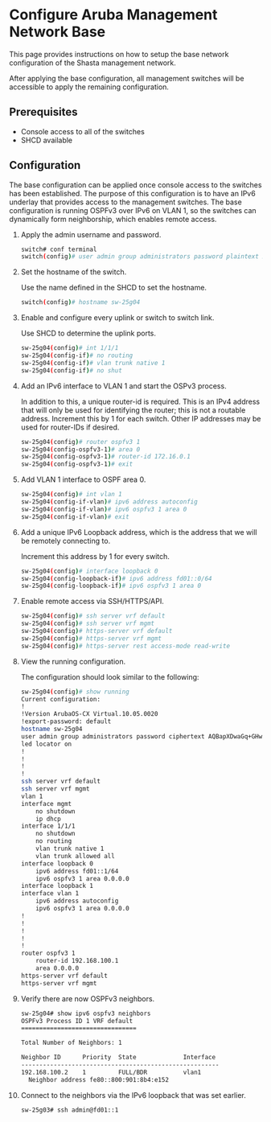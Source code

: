 

# Configure Aruba Management Network Base

This page provides instructions on how to setup the base network configuration of the Shasta management network.

After applying the base configuration, all management switches will be accessible to apply the remaining configuration.

## Prerequisites

- Console access to all of the switches
- SHCD available

## Configuration

The base configuration can be applied once console access to the switches has been established.
The purpose of this configuration is to have an IPv6 underlay that provides access to the management switches.
The base configuration is running OSPFv3 over IPv6 on VLAN 1, so the switches can dynamically form neighborship, which enables remote access.

1. Apply the admin username and password.

   ```bash
   switch# conf terminal
   switch(config)# user admin group administrators password plaintext xxxxxxxx
   ```

2. Set the hostname of the switch.

   Use the name defined in the SHCD to set the hostname.
   
   ```bash
   switch(config)# hostname sw-25g04
   ```

3. Enable and configure every uplink or switch to switch link.
   
   Use SHCD to determine the uplink ports.

   ```bash
   sw-25g04(config)# int 1/1/1
   sw-25g04(config-if)# no routing
   sw-25g04(config-if)# vlan trunk native 1
   sw-25g04(config-if)# no shut
   ```

4. Add an IPv6 interface to VLAN 1 and start the OSPv3 process.

   In addition to this, a unique router-id is required. This is an IPv4 address that will only be used for
   identifying the router; this is not a routable address. Increment this by 1 for each switch. Other IP addresses may be used for router-IDs if desired.

   ```bash
   sw-25g04(config)# router ospfv3 1
   sw-25g04(config-ospfv3-1)# area 0
   sw-25g04(config-ospfv3-1)# router-id 172.16.0.1
   sw-25g04(config-ospfv3-1)# exit
   ```

5. Add VLAN 1 interface to OSPF area 0.

   ```bash
   sw-25g04(config)# int vlan 1
   sw-25g04(config-if-vlan)# ipv6 address autoconfig
   sw-25g04(config-if-vlan)# ipv6 ospfv3 1 area 0
   sw-25g04(config-if-vlan)# exit
   ```

6. Add a unique IPv6 Loopback address, which is the address that we will be remotely connecting to.
   
   Increment this address by 1 for every switch.

   ```bash
   sw-25g04(config)# interface loopback 0
   sw-25g04(config-loopback-if)# ipv6 address fd01::0/64
   sw-25g04(config-loopback-if)# ipv6 ospfv3 1 area 0
   ```

7. Enable remote access via SSH/HTTPS/API.

   ```bash
   sw-25g04(config)# ssh server vrf default
   sw-25g04(config)# ssh server vrf mgmt
   sw-25g04(config)# https-server vrf default
   sw-25g04(config)# https-server vrf mgmt
   sw-25g04(config)# https-server rest access-mode read-write
   ```

8. View the running configuration.

   The configuration should look similar to the following:

   ```bash
   sw-25g04(config)# show running
   Current configuration:
   !
   !Version ArubaOS-CX Virtual.10.05.0020
   !export-password: default
   hostname sw-25g04
   user admin group administrators password ciphertext AQBapXDwaGq+GHwyLgj0Eu
   led locator on
   !
   !
   !
   !
   ssh server vrf default
   ssh server vrf mgmt
   vlan 1
   interface mgmt
       no shutdown
       ip dhcp
   interface 1/1/1
       no shutdown
       no routing
       vlan trunk native 1
       vlan trunk allowed all
   interface loopback 0
       ipv6 address fd01::1/64
       ipv6 ospfv3 1 area 0.0.0.0
   interface loopback 1
   interface vlan 1
       ipv6 address autoconfig
       ipv6 ospfv3 1 area 0.0.0.0
   !
   !
   !
   !
   !
   router ospfv3 1
       router-id 192.168.100.1
       area 0.0.0.0
   https-server vrf default
   https-server vrf mgmt
   ```

9. Verify there are now OSPFv3 neighbors.
   
   ```bash
   sw-25g04# show ipv6 ospfv3 neighbors
   OSPFv3 Process ID 1 VRF default
   ================================

   Total Number of Neighbors: 1

   Neighbor ID      Priority  State             Interface
   -------------------------------------------------------
   192.168.100.2    1         FULL/BDR          vlan1
     Neighbor address fe80::800:901:8b4:e152
   ```

10. Connect to the neighbors via the IPv6 loopback that was set earlier.

    ```bash
    sw-25g03# ssh admin@fd01::1
    ```


